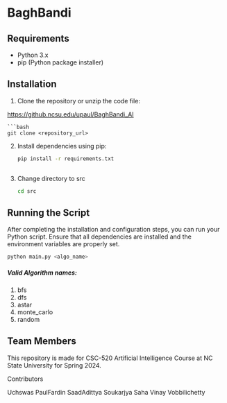 # BaghBandi
## Requirements

- Python 3.x
- pip (Python package installer)

## Installation

1. Clone the repository or unzip the code file:

 https://github.ncsu.edu/upaul/BaghBandi_AI

    ```bash
    git clone <repository_url>
   
2. Install dependencies using pip:

    ```bash
    pip install -r requirements.txt
      
3. Change directory to src

    ```bash
    cd src
   

## Running the Script

After completing the installation and configuration steps, you can run your Python script. Ensure that all dependencies are installed and the environment variables are properly set.

```bash
python main.py <algo_name> 
```
##### Valid Algorithm names:
1. bfs
2. dfs
3. astar
4. monte_carlo
5. random
## Team Members

This repository is made for CSC-520 Artificial Intelligence Course at NC State University for Spring 2024.

Contributors
<table>
  <tr>Uchswas Paul</tr>
  <tr>Fardin Saad</tr>
  <tr>Adittya Soukarjya Saha</tr>
  <tr> Vinay Vobbilichetty</tr>
</table>
